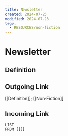 ```yaml
---
title: Newsletter
created: 2024-07-23
modified: 2024-07-23
tags:
  - RESOURCES/non-fiction
---
```

# Newsletter
## Definition

## Outgoing Link
[[Definition]]; [[Non-Fiction]]
## Incoming Link
```dataview
LIST
FROM [[]]
```

